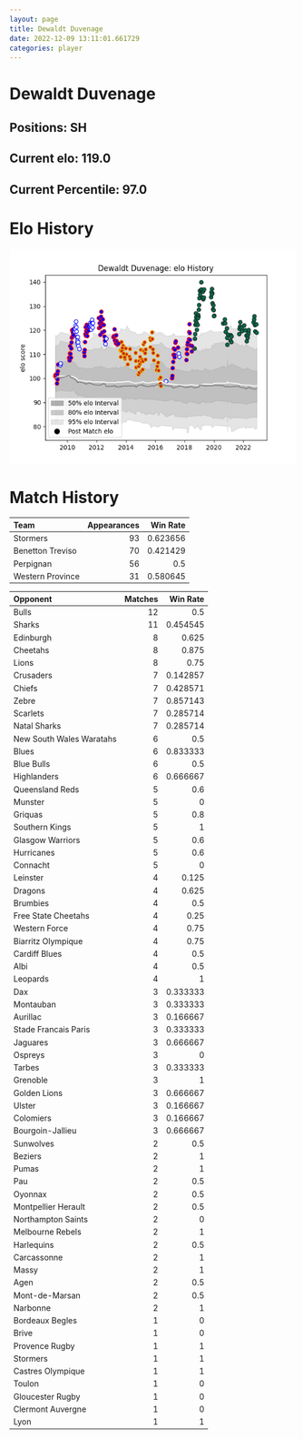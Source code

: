 ```yaml
---  
layout: page  
title: Dewaldt Duvenage  
date: 2022-12-09 13:11:01.661729  
categories: player  
---
```

# Dewaldt Duvenage

## Positions: SH

## Current elo: 119.0

## Current Percentile: 97.0

# Elo History


![elo history](history_DewaldtDuvenage.png)
# Match History


| Team             |   Appearances |   Win Rate |
|:-----------------|--------------:|-----------:|
| Stormers         |            93 |   0.623656 |
| Benetton Treviso |            70 |   0.421429 |
| Perpignan        |            56 |   0.5      |
| Western Province |            31 |   0.580645 |

| Opponent                 |   Matches |   Win Rate |
|:-------------------------|----------:|-----------:|
| Bulls                    |        12 |   0.5      |
| Sharks                   |        11 |   0.454545 |
| Edinburgh                |         8 |   0.625    |
| Cheetahs                 |         8 |   0.875    |
| Lions                    |         8 |   0.75     |
| Crusaders                |         7 |   0.142857 |
| Chiefs                   |         7 |   0.428571 |
| Zebre                    |         7 |   0.857143 |
| Scarlets                 |         7 |   0.285714 |
| Natal Sharks             |         7 |   0.285714 |
| New South Wales Waratahs |         6 |   0.5      |
| Blues                    |         6 |   0.833333 |
| Blue Bulls               |         6 |   0.5      |
| Highlanders              |         6 |   0.666667 |
| Queensland Reds          |         5 |   0.6      |
| Munster                  |         5 |   0        |
| Griquas                  |         5 |   0.8      |
| Southern Kings           |         5 |   1        |
| Glasgow Warriors         |         5 |   0.6      |
| Hurricanes               |         5 |   0.6      |
| Connacht                 |         5 |   0        |
| Leinster                 |         4 |   0.125    |
| Dragons                  |         4 |   0.625    |
| Brumbies                 |         4 |   0.5      |
| Free State Cheetahs      |         4 |   0.25     |
| Western Force            |         4 |   0.75     |
| Biarritz Olympique       |         4 |   0.75     |
| Cardiff Blues            |         4 |   0.5      |
| Albi                     |         4 |   0.5      |
| Leopards                 |         4 |   1        |
| Dax                      |         3 |   0.333333 |
| Montauban                |         3 |   0.333333 |
| Aurillac                 |         3 |   0.166667 |
| Stade Francais Paris     |         3 |   0.333333 |
| Jaguares                 |         3 |   0.666667 |
| Ospreys                  |         3 |   0        |
| Tarbes                   |         3 |   0.333333 |
| Grenoble                 |         3 |   1        |
| Golden Lions             |         3 |   0.666667 |
| Ulster                   |         3 |   0.166667 |
| Colomiers                |         3 |   0.166667 |
| Bourgoin-Jallieu         |         3 |   0.666667 |
| Sunwolves                |         2 |   0.5      |
| Beziers                  |         2 |   1        |
| Pumas                    |         2 |   1        |
| Pau                      |         2 |   0.5      |
| Oyonnax                  |         2 |   0.5      |
| Montpellier Herault      |         2 |   0.5      |
| Northampton Saints       |         2 |   0        |
| Melbourne Rebels         |         2 |   1        |
| Harlequins               |         2 |   0.5      |
| Carcassonne              |         2 |   1        |
| Massy                    |         2 |   1        |
| Agen                     |         2 |   0.5      |
| Mont-de-Marsan           |         2 |   0.5      |
| Narbonne                 |         2 |   1        |
| Bordeaux Begles          |         1 |   0        |
| Brive                    |         1 |   0        |
| Provence Rugby           |         1 |   1        |
| Stormers                 |         1 |   1        |
| Castres Olympique        |         1 |   1        |
| Toulon                   |         1 |   0        |
| Gloucester Rugby         |         1 |   0        |
| Clermont Auvergne        |         1 |   0        |
| Lyon                     |         1 |   1        |